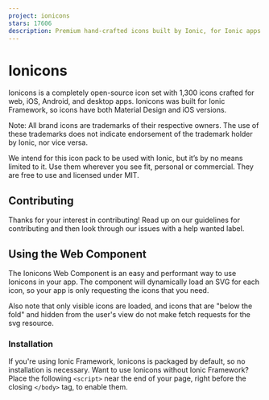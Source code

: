 ```yaml
---
project: ionicons
stars: 17606
description: Premium hand-crafted icons built by Ionic, for Ionic apps and web apps everywhere 🌎
---
```


Ionicons
========

Ionicons is a completely open-source icon set with 1,300 icons crafted for web, iOS, Android, and desktop apps. Ionicons was built for Ionic Framework, so icons have both Material Design and iOS versions.

Note: All brand icons are trademarks of their respective owners. The use of these trademarks does not indicate endorsement of the trademark holder by Ionic, nor vice versa.

We intend for this icon pack to be used with Ionic, but it’s by no means limited to it. Use them wherever you see fit, personal or commercial. They are free to use and licensed under MIT.

Contributing
------------

Thanks for your interest in contributing! Read up on our guidelines for contributing and then look through our issues with a help wanted label.

Using the Web Component
-----------------------

The Ionicons Web Component is an easy and performant way to use Ionicons in your app. The component will dynamically load an SVG for each icon, so your app is only requesting the icons that you need.

Also note that only visible icons are loaded, and icons that are "below the fold" and hidden from the user's view do not make fetch requests for the svg resource.

### Installation

If you're using Ionic Framework, Ionicons is packaged by default, so no installation is necessary. Want to use Ionicons without Ionic Framework? Place the following `<script>` near the end of your page, right before the closing `</body>` tag, to enable them.

<script type\="module" src\="https://cdn.jsdelivr.net/npm/ionicons@latest/dist/ionicons/ionicons.esm.js"\></script\>
<script nomodule src\="https://cdn.jsdelivr.net/npm/ionicons@latest/dist/ionicons/ionicons.js"\></script\>

### Basic usage

To use a built-in icon from the Ionicons package, populate the `name` attribute on the ion-icon component:

<ion-icon name\="heart"\></ion-icon\>

### Custom icons

To use a custom SVG, provide its url in the `src` attribute to request the external SVG file. The `src` attribute works the same as `<img src="...">` in that the url must be accessible from the webpage that's making a request for the image. Additionally, the external file can only be a valid svg and does not allow scripts or events within the svg element.

<ion-icon src\="/path/to/external/file.svg"\></ion-icon\>

#### Custom Asset Path

If you have a different set of icons you would like to load or if the Ionicon icons are hosted on a different page or path, you can set the asset url from which Ionicons pulls the icons via:

import { setAssetPath } from '@stencil/core'

// set root path for loading icons to "<root>/public/svg"
setAssetPath(\`${window.location.origin}/public/svg/\`);

This allows the use of named icons like this:

<!-- now pulls the svg from "<root>/public/svg/heart.svg" -->
<ion-icon name\="heart"\></ion-icon\>

Variants
--------

Each app icon in Ionicons has a `filled`, `outline` and `sharp` variant. These different variants are provided to make your app feel native to a variety of platforms. The filled variant uses the default name without a suffix. Note: Logo icons do not have outline or sharp variants.

<ion-icon name\="heart"\></ion-icon\> <!--filled-->
<ion-icon name\="heart-outline"\></ion-icon\> <!--outline-->
<ion-icon name\="heart-sharp"\></ion-icon\> <!--sharp-->

### Platform specificity

When using icons in Ionic Framework you can specify different icons per platform. Use the `md` and `ios` attributes and provide the platform-specific icon/variant name.

<ion-icon ios\="heart-outline" md\="heart-sharp"\></ion-icon\>

Size
----

To specify the icon size, you can use the size attribute for our pre-defined font sizes.

<ion-icon size\="small"\></ion-icon\>
<ion-icon size\="large"\></ion-icon\>

Or you can set a specific size by applying the `font-size` CSS property on the `ion-icon` component. It's recommended to use pixel sizes that are a multiple of 8 (8, 16, 32, 64, etc.)

ion-icon {
  font-size: 64px;
}

Color
-----

Specify the icon color by applying the `color` CSS property on the `ion-icon` component.

ion-icon {
  color: blue;
}

Stroke width
------------

When using an `outline` icon variant it is possible to adjust the stroke width, for improved visual balance relative to the icon's size or relative to the width of adjacent text. You can set a specific size by applying the `--ionicon-stroke-width` CSS custom property to the `ion-icon` component. The default value is 32px.

<ion-icon name\="heart-outline"\></ion-icon\>

ion-icon {
  \--ionicon-stroke-width: 16px;
}

Migrating from v4
-----------------

See the 5.0 release notes for a list of icon deletions/renames.

License
-------

Ionicons is licensed under the MIT license.

Related
-------

-   Ionicons Homepage
-   Ionic Framework
-   Ionic Discord
-   Ionic Forum
-   Stencil
-   Capacitor
